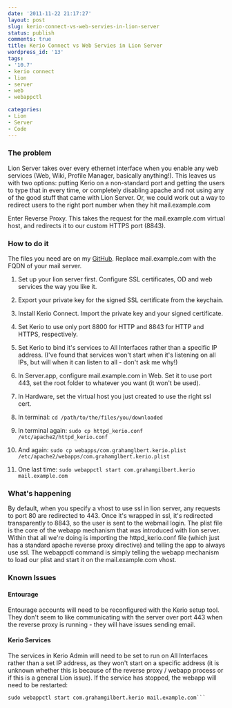 ```yaml
---
date: '2011-11-22 21:17:27'
layout: post
slug: kerio-connect-vs-web-servies-in-lion-server
status: publish
comments: true
title: Kerio Connect vs Web Servies in Lion Server
wordpress_id: '13'
tags:
- '10.7'
- kerio connect
- lion
- server
- web
- webappctl

categories:
- Lion
- Server
- Code
---
```


### The problem


Lion Server takes over every ethernet interface when you enable any web services (Web, Wiki, Profile Manager, basically anything!). This leaves us with two options: putting Kerio on a non-standard port and getting the users to type that in every time, or completely disabling apache and not using any of the good stuff that came with Lion Server. Or, we could work out a way to redirect users to the right port number when they hit mail.example.com

Enter Reverse Proxy. This takes the request for the mail.example.com virtual host, and redirects it to our custom HTTPS port (8843).



### How to do it


The files you need are on my [GitHub](https://github.com/grahamgilbert/Lion_Kerio). Replace mail.example.com with the FQDN of your mail server.



  
  1. Set up your lion server first. Configure SSL certificates, OD and web services the way you like it.


  
  2. Export your private key for the signed SSL certificate from the keychain.


  
  3. Install Kerio Connect. Import the private key and your signed certificate.


  
  4. Set Kerio to use only port 8800 for HTTP and 8843 for HTTP and HTTPS, respectively.


  
  5. Set Kerio to bind it's services to All Interfaces rather than a specific IP address. (I've found that services won't start when it's listening on all IPs, but will when it can listen to all - don't ask me why!)

  
  6. In Server.app, configure mail.example.com in Web. Set it to use port 443, set the root folder to whatever you want (it won't be used).


  
  7. In Hardware, set the virtual host you just created to use the right ssl cert.


  
  8. In terminal: ```cd /path/to/the/files/you/downloaded```

  
  9. In terminal again: ```sudo cp httpd_kerio.conf /etc/apache2/httpd_kerio.conf```

  
  10. And again: ```sudo cp webapps/com.grahamglbert.kerio.plist /etc/apache2/webapps/com.grahamglbert.kerio.plist```

  
  11. One last time: ```sudo webappctl start com.grahamgilbert.kerio mail.example.com```




### What's happening


By default, when you specify a vhost to use ssl in lion server, any requests to port 80 are redirected to 443. Once it's wrapped in ssl, it's redirected transparently to 8843, so the user is sent to the webmail login.
The plist file is the core of the webapp mechanism that was introduced with lion server. Within that all we're doing is importing the httpd_kerio.conf file (which just has a standard apache reverse proxy directive) and telling the app to always use ssl. The webappctl command is simply telling the webapp mechanism to load our plist and start it on the mail.example.com vhost. 



### Known Issues




#### Entourage


Entourage accounts will need to be reconfigured with the Kerio setup tool. They don't seem to like communicating with the server over port 443 when the reverse proxy is running - they will have issues sending email.



#### Kerio Services


The services in Kerio Admin will need to be set to run on All Interfaces rather than a set IP address, as they won't start on a specific address (it is unknown whether this is because of the reverse proxy / webapp process or if this is a general Lion issue). If the service has stopped, the webapp will need to be restarted:
```sudo webappctl stop com.grahamgilbert.kerio mail.example.com
sudo webappctl start com.grahamgilbert.kerio mail.example.com```
